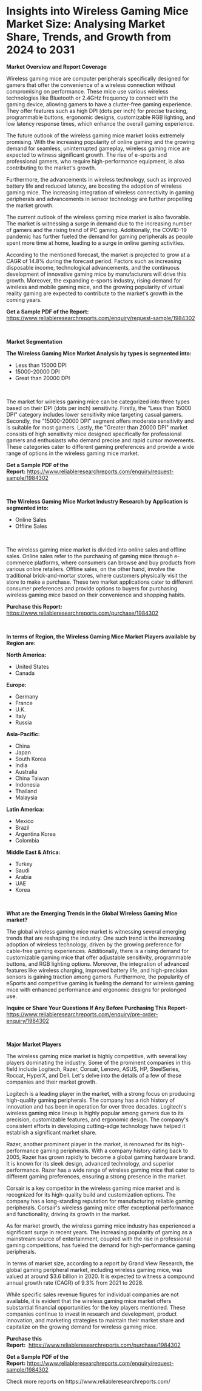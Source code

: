 <p><h1>Insights into Wireless Gaming Mice Market Size: Analysing Market Share, Trends, and Growth from 2024 to 2031</h1></p><p><strong>Market Overview and Report Coverage</strong></p>
<p><p>Wireless gaming mice are computer peripherals specifically designed for gamers that offer the convenience of a wireless connection without compromising on performance. These mice use various wireless technologies like Bluetooth or 2.4GHz frequency to connect with the gaming device, allowing gamers to have a clutter-free gaming experience. They offer features such as high DPI (dots per inch) for precise tracking, programmable buttons, ergonomic designs, customizable RGB lighting, and low latency response times, which enhance the overall gaming experience.</p><p>The future outlook of the wireless gaming mice market looks extremely promising. With the increasing popularity of online gaming and the growing demand for seamless, uninterrupted gameplay, wireless gaming mice are expected to witness significant growth. The rise of e-sports and professional gamers, who require high-performance equipment, is also contributing to the market's growth.</p><p>Furthermore, the advancements in wireless technology, such as improved battery life and reduced latency, are boosting the adoption of wireless gaming mice. The increasing integration of wireless connectivity in gaming peripherals and advancements in sensor technology are further propelling the market growth.</p><p>The current outlook of the wireless gaming mice market is also favorable. The market is witnessing a surge in demand due to the increasing number of gamers and the rising trend of PC gaming. Additionally, the COVID-19 pandemic has further fueled the demand for gaming peripherals as people spent more time at home, leading to a surge in online gaming activities.</p><p>According to the mentioned forecast, the market is projected to grow at a CAGR of 14.8% during the forecast period. Factors such as increasing disposable income, technological advancements, and the continuous development of innovative gaming mice by manufacturers will drive this growth. Moreover, the expanding e-sports industry, rising demand for wireless and mobile gaming mice, and the growing popularity of virtual reality gaming are expected to contribute to the market's growth in the coming years.</p></p>
<p><strong>Get a Sample PDF of the Report:</strong> <a href="https://www.reliableresearchreports.com/enquiry/request-sample/1984302">https://www.reliableresearchreports.com/enquiry/request-sample/1984302</a></p>
<p>&nbsp;</p>
<p><strong>Market Segmentation</strong></p>
<p><strong>The Wireless Gaming Mice Market Analysis by types is segmented into:</strong></p>
<p><ul><li>Less than 15000 DPI</li><li>15000-20000 DPI</li><li>Great than 20000 DPI</li></ul></p>
<p>&nbsp;</p>
<p><p>The market for wireless gaming mice can be categorized into three types based on their DPI (dots per inch) sensitivity. Firstly, the "Less than 15000 DPI" category includes lower sensitivity mice targeting casual gamers. Secondly, the "15000-20000 DPI" segment offers moderate sensitivity and is suitable for most gamers. Lastly, the "Greater than 20000 DPI" market consists of high sensitivity mice designed specifically for professional gamers and enthusiasts who demand precise and rapid cursor movements. These categories cater to different gaming preferences and provide a wide range of options in the wireless gaming mice market.</p></p>
<p><strong>Get a Sample PDF of the Report:</strong>&nbsp;<a href="https://www.reliableresearchreports.com/enquiry/request-sample/1984302">https://www.reliableresearchreports.com/enquiry/request-sample/1984302</a></p>
<p>&nbsp;</p>
<p><strong>The Wireless Gaming Mice Market Industry Research by Application is segmented into:</strong></p>
<p><ul><li>Online Sales</li><li>Offline Sales</li></ul></p>
<p>&nbsp;</p>
<p><p>The wireless gaming mice market is divided into online sales and offline sales. Online sales refer to the purchasing of gaming mice through e-commerce platforms, where consumers can browse and buy products from various online retailers. Offline sales, on the other hand, involve the traditional brick-and-mortar stores, where customers physically visit the store to make a purchase. These two market applications cater to different consumer preferences and provide options to buyers for purchasing wireless gaming mice based on their convenience and shopping habits.</p></p>
<p><strong>Purchase this Report:</strong>&nbsp; <a href="https://www.reliableresearchreports.com/purchase/1984302">https://www.reliableresearchreports.com/purchase/1984302</a></p>
<p>&nbsp;</p>
<p><strong>In terms of Region, the Wireless Gaming Mice Market Players available by Region are:</strong></p>
<p>
    <p> <strong> North America: </strong>
        <ul>
            <li>United States</li>
            <li>Canada</li>
        </ul>
        </p> 
    <p> <strong> Europe: </strong>
        <ul>
            <li>Germany</li>
            <li>France</li>
            <li>U.K.</li>
            <li>Italy</li>
            <li>Russia</li>
        </ul>
        </p> 
    <p> <strong> Asia-Pacific: </strong>
        <ul>
            <li>China</li>
            <li>Japan</li>
            <li>South Korea</li>
            <li>India</li>
            <li>Australia</li>
            <li>China Taiwan</li>
            <li>Indonesia</li>
            <li>Thailand</li>
            <li>Malaysia</li>
        </ul>
        </p> 
    <p> <strong> Latin America: </strong>
        <ul>
            <li>Mexico</li>
            <li>Brazil</li>
            <li>Argentina Korea</li>
            <li>Colombia</li>
        </ul>
        </p> 
    <p> <strong> Middle East & Africa: </strong>
        <ul>
            <li>Turkey</li>
            <li>Saudi</li>
            <li>Arabia</li>
            <li>UAE</li>
            <li>Korea</li>
        </ul>
    </p>
    </p>
<p>&nbsp;</p>
<p><strong>What are the Emerging Trends in the Global Wireless Gaming Mice market?</strong></p>
<p><p>The global wireless gaming mice market is witnessing several emerging trends that are reshaping the industry. One such trend is the increasing adoption of wireless technology, driven by the growing preference for cable-free gaming experiences. Additionally, there is a rising demand for customizable gaming mice that offer adjustable sensitivity, programmable buttons, and RGB lighting options. Moreover, the integration of advanced features like wireless charging, improved battery life, and high-precision sensors is gaining traction among gamers. Furthermore, the popularity of eSports and competitive gaming is fueling the demand for wireless gaming mice with enhanced performance and ergonomic designs for prolonged use.</p></p>
<p><strong>Inquire or Share Your Questions If Any Before Purchasing This Report</strong>- <a href="https://www.reliableresearchreports.com/enquiry/pre-order-enquiry/1984302">https://www.reliableresearchreports.com/enquiry/pre-order-enquiry/1984302</a></p>
<p>&nbsp;</p>
<p><strong>Major Market Players</strong></p>
<p><p>The wireless gaming mice market is highly competitive, with several key players dominating the industry. Some of the prominent companies in this field include Logitech, Razer, Corsair, Lenovo, ASUS, HP, SteelSeries, Roccat, HyperX, and Dell. Let's delve into the details of a few of these companies and their market growth.</p><p>Logitech is a leading player in the market, with a strong focus on producing high-quality gaming peripherals. The company has a rich history of innovation and has been in operation for over three decades. Logitech's wireless gaming mice lineup is highly popular among gamers due to its precision, customizable features, and ergonomic design. The company's consistent efforts in developing cutting-edge technology have helped it establish a significant market share.</p><p>Razer, another prominent player in the market, is renowned for its high-performance gaming peripherals. With a company history dating back to 2005, Razer has grown rapidly to become a global gaming hardware brand. It is known for its sleek design, advanced technology, and superior performance. Razer has a wide range of wireless gaming mice that cater to different gaming preferences, ensuring a strong presence in the market.</p><p>Corsair is a key competitor in the wireless gaming mice market and is recognized for its high-quality build and customization options. The company has a long-standing reputation for manufacturing reliable gaming peripherals. Corsair's wireless gaming mice offer exceptional performance and functionality, driving its growth in the market.</p><p>As for market growth, the wireless gaming mice industry has experienced a significant surge in recent years. The increasing popularity of gaming as a mainstream source of entertainment, coupled with the rise in professional gaming competitions, has fueled the demand for high-performance gaming peripherals.</p><p>In terms of market size, according to a report by Grand View Research, the global gaming peripheral market, including wireless gaming mice, was valued at around $3.6 billion in 2020. It is expected to witness a compound annual growth rate (CAGR) of 9.3% from 2021 to 2028.</p><p>While specific sales revenue figures for individual companies are not available, it is evident that the wireless gaming mice market offers substantial financial opportunities for the key players mentioned. These companies continue to invest in research and development, product innovation, and marketing strategies to maintain their market share and capitalize on the growing demand for wireless gaming mice.</p></p>
<p><strong>Purchase this Report:</strong>&nbsp;&nbsp;<a href="https://www.reliableresearchreports.com/purchase/1984302">https://www.reliableresearchreports.com/purchase/1984302</a></p>
<p></p>
<p><strong>Get a Sample PDF of the Report:</strong>&nbsp;<a href="https://www.reliableresearchreports.com/enquiry/request-sample/1984302">https://www.reliableresearchreports.com/enquiry/request-sample/1984302</a></p>
<p>Check more reports on https://www.reliableresearchreports.com/</p>